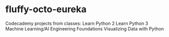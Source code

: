 # fluffy-octo-eureka
Codecademy projects from classes:
Learn Python 2
Learn Python 3
Machine Learning/AI Engineering Foundations
Visualizing Data with Python 
